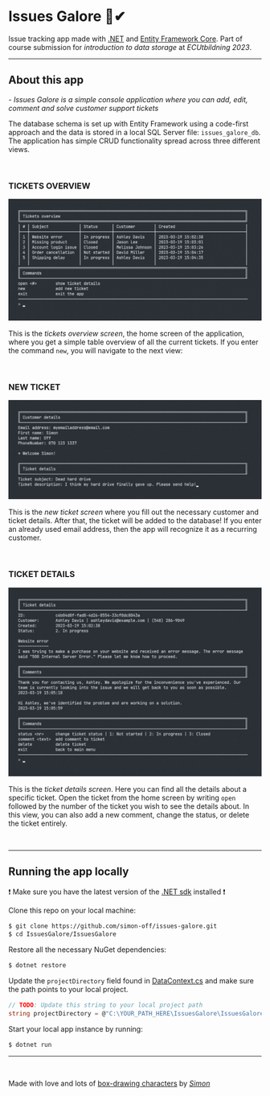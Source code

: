 # **Issues Galore 📜✔**

Issue tracking app made with [.NET](https://dotnet.microsoft.com/en-us/) and [Entity Framework Core](https://learn.microsoft.com/en-us/ef/core/). Part of course submission for _introduction to data storage_ at _ECUtbildning 2023_.

---

## **About this app**

_- Issues Galore is a simple console application where you can add, edit, comment and solve customer support tickets_

The database schema is set up with Entity Framework using a code-first approach and the data is stored in a local SQL Server file: `issues_galore_db`. The application has simple CRUD functionality spread across three different views.

<br/>

### **TICKETS OVERVIEW**

![Tickets overview screen](Screenshots/overview.jpg)

This is the _tickets overview screen_, the home screen of the application, where you get a simple table overview of all the current tickets. If you enter the command `new`, you will navigate to the next view:

<br/>

### **NEW TICKET**

![New ticket screen](Screenshots/newticket.jpg)

This is the _new ticket screen_ where you fill out the necessary customer and ticket details. After that, the ticket will be added to the database! If you enter an already used email address, then the app will recognize it as a recurring customer.

<br/>

### **TICKET DETAILS**

![Screenshots/details.jpg](Screenshots/details.jpg)

This is the _ticket details screen_. Here you can find all the details about a specific ticket. Open the ticket from the home screen by writing `open` followed by the number of the ticket you wish to see the details about. In this view, you can also add a new comment, change the status, or delete the ticket entirely.

<br/>

---

## **Running the app locally**

❗ Make sure you have the latest version of the [.NET sdk](https://dotnet.microsoft.com/en-us/download/dotnet) installed ❗

Clone this repo on your local machine:

```sh
$ git clone https://github.com/simon-off/issues-galore.git
$ cd IssuesGalore/IssuesGalore
```

Restore all the necessary NuGet dependencies:

```sh
$ dotnet restore
```

Update the `projectDirectory` field found in [DataContext.cs](/IssuesGalore/Context/DataContext.cs) and make sure the path points to your local project.

```csharp
// TODO: Update this string to your local project path
string projectDirectory = @"C:\YOUR_PATH_HERE\IssuesGalore\IssuesGalore";
```

Start your local app instance by running:

```sh
$ dotnet run
```

---

<br/>

Made with love and lots of [box-drawing characters](https://en.wikipedia.org/wiki/Box-drawing_character) by _[Simon](https://github.com/simon-off)_
